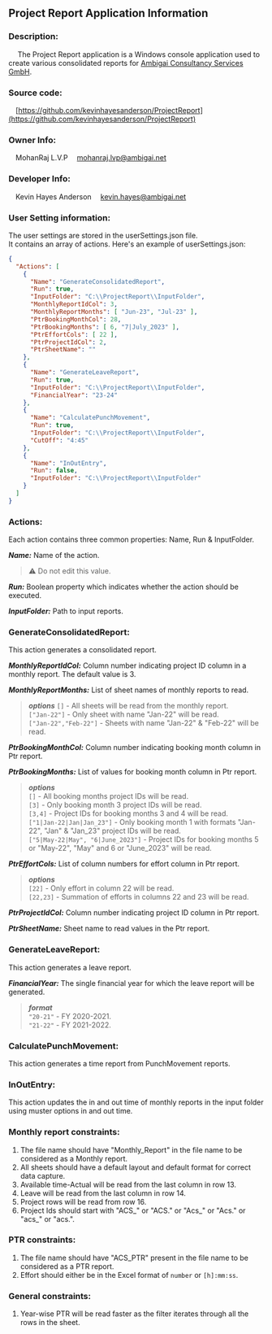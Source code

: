 ## Project Report Application Information
### Description:
&emsp; The Project Report application is a Windows console application used to create various consolidated reports for [Ambigai Consultancy Services GmbH](https://www.ambigai.net/).
### Source code:
&emsp;[https://github.com/kevinhayesanderson/ProjectReport](https://github.com/kevinhayesanderson/ProjectReport)

### Owner Info: 
&emsp;MohanRaj L.V.P 
&emsp;[mohanraj.lvp@ambigai.net](mailto:mohanraj.lvp@ambigai.net)
 
### Developer Info:
&emsp;Kevin Hayes Anderson
&emsp;[kevin.hayes@ambigai.net](mailto:kevin.hayes@ambigai.net)
 
 
### User Setting information:
The user settings are stored in the userSettings.json file.<br/>
It contains an array of actions.
Here's an example of userSettings.json:
```json
{
  "Actions": [
    {
      "Name": "GenerateConsolidatedReport",
      "Run": true,
      "InputFolder": "C:\\ProjectReport\\InputFolder",
      "MonthlyReportIdCol": 3,
      "MonthlyReportMonths": [ "Jun-23", "Jul-23" ],
      "PtrBookingMonthCol": 28,
      "PtrBookingMonths": [ 6, "7|July_2023" ],
      "PtrEffortCols": [ 22 ],
      "PtrProjectIdCol": 2,
      "PtrSheetName": ""
    },
    {
      "Name": "GenerateLeaveReport",
      "Run": true,
      "InputFolder": "C:\\ProjectReport\\InputFolder",
      "FinancialYear": "23-24"
    },
    {
      "Name": "CalculatePunchMovement",
      "Run": true,
      "InputFolder": "C:\\ProjectReport\\InputFolder",
      "CutOff": "4:45"
    },
    {
      "Name": "InOutEntry",
      "Run": false,
      "InputFolder": "C:\\ProjectReport\\InputFolder"
    }
  ]
}
```
### Actions:
Each action contains three common properties: Name, Run & InputFolder.
 
***Name:***
Name of the action. 
> :warning: Do not edit this value.
 
***Run:***
Boolean property which indicates whether the action should be executed. 
 
***InputFolder:***
Path to input reports. 
 
### GenerateConsolidatedReport:
This action generates a consolidated report.
 
***MonthlyReportIdCol:***
Column number indicating project ID column in a monthly report.
The default value is 3.
 
***MonthlyReportMonths:***
List of sheet names of monthly reports to read.
>***options***
> `[]` - All sheets will be read from the monthly report.  
> `["Jan-22"]` - Only sheet with name "Jan-22" will be read.  
> `["Jan-22","Feb-22"]` - Sheets with name "Jan-22" & "Feb-22" will be read.
 
***PtrBookingMonthCol:***
Column number indicating booking month column in Ptr report.
 
***PtrBookingMonths:***
List of values for booking month column in Ptr report.
> ***options***  
> `[]` - All booking months project IDs will be read.  
> `[3]` - Only booking month 3 project IDs will be read.  
> `[3,4]` - Project IDs for booking months 3 and 4 will be read.  
> `["1|Jan-22|Jan|Jan_23"]` - Only booking month 1 with formats "Jan-22", "Jan" & "Jan_23" project IDs will be read.  
> `["5|May-22|May", "6|June_2023"]` - Project IDs for booking months 5 or "May-22", "May" and 6 or "June_2023" will be read.
 
***PtrEffortCols:***
List of column numbers for effort column in Ptr report.
> ***options***  
> `[22]` - Only effort in column 22 will be read.  
> `[22,23]` - Summation of efforts in columns 22 and 23 will be read.
 
***PtrProjectIdCol:***
Column number indicating project ID column in Ptr report.
 
***PtrSheetName:***
Sheet name to read values in the Ptr report.
 
### GenerateLeaveReport:
This action generates a leave report.
 
***FinancialYear:***
The single financial year for which the leave report will be generated.
> ***format***  
> `"20-21"` - FY 2020-2021.  
> `"21-22"` - FY 2021-2022.
 
### CalculatePunchMovement:
This action generates a time report from PunchMovement reports.
 
### InOutEntry:
This action updates the in and out time of monthly reports in the input folder using muster options in and out time.

### Monthly report constraints:
 
1. The file name should have "Monthly_Report" in the file name to be considered as a Monthly report.
2. All sheets should have a default layout and default format for correct data capture.
3. Available time-Actual will be read from the last column in row 13.
4. Leave will be read from the last column in row 14.
5. Project rows will be read from row 16.
6. Project Ids should start with "ACS\_" or "ACS." or "Acs\_" or "Acs." or "acs\_" or "acs.".
 
### PTR constraints:
 
1. The file name should have "ACS_PTR" present in the file name to be considered as a PTR report.
2. Effort should either be in the Excel format of `number` or `[h]:mm:ss`.
 
### General constraints:
 
1. Year-wise PTR will be read faster as the filter iterates through all the rows in the sheet.
<br/><br/>